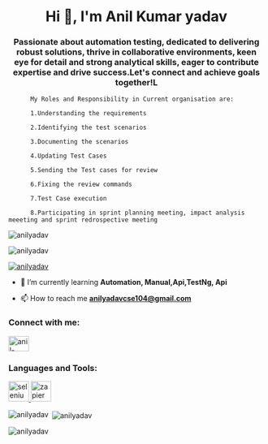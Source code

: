 
<h1 align="center">Hi 👋, I'm Anil Kumar yadav</h1>
<h3 align="center">Passionate about automation testing, dedicated to delivering robust solutions, thrive in collaborative environments, keen eye for detail and strong analytical skills, eager to contribute expertise and drive success.Let's connect and achieve goals together!L</h3>

          My Roles and Responsibility in Current organisation are:

          1.Understanding the requirements 

          2.Identifying the test scenarios

          3.Documenting the scenarios

          4.Updating Test Cases

          5.Sending the Test cases for review

          6.Fixing the review commands

          7.Test Case execution

          8.Participating in sprint planning meeting, impact analysis meeeting and sprint redrospective meeting 

<p align="left"> <img src="https://uploads-ssl.webflow.com/5f3acb2672fdcd05b7611500/5f5d1d3a752ad13f411fe15a_shutterstock_1147590977-%20Testing%20(1)%20(2).jpg" alt="anilyadav" /> </p>
<p align="left"> <img src="https://komarev.com/ghpvc/?username=anilyadav&label=Profile%20views&color=0e75b6&style=flat" alt="anilyadav" /> </p>

<p align="left"> <a href="https://github.com/ryo-ma/github-profile-trophy"><img src="https://github-profile-trophy.vercel.app/?username=anilyadav" alt="anilyadav" /></a> </p>

- 🌱 I’m currently learning **Automation, Manual,Api,TestNg, Api**

- 📫 How to reach me **anilyadavcse104@gmail.com**

<h3 align="left">Connect with me:</h3>
<p align="left">
<a href="https://linkedin.com/in/anil-yadav-815347308" target="blank"><img align="center" src="https://raw.githubusercontent.com/rahuldkjain/github-profile-readme-generator/master/src/images/icons/Social/linked-in-alt.svg" alt="anil-yadav-815347308" height="30" width="40" /></a>
</p>

<h3 align="left">Languages and Tools:</h3>
<p align="left"> <a href="https://www.selenium.dev" target="_blank" rel="noreferrer"> <img src="https://raw.githubusercontent.com/detain/svg-logos/780f25886640cef088af994181646db2f6b1a3f8/svg/selenium-logo.svg" alt="selenium" width="40" height="40"/> </a> <a href="https://zapier.com" target="_blank" rel="noreferrer"> <img src="https://www.vectorlogo.zone/logos/zapier/zapier-icon.svg" alt="zapier" width="40" height="40"/> </a> </p>

<p><img align="left" src="https://github-readme-stats.vercel.app/api/top-langs?username=anilyadav&show_icons=true&locale=en&layout=compact" alt="anilyadav" /></p>

<p>&nbsp;<img align="center" src="https://github-readme-stats.vercel.app/api?username=anilyadav&show_icons=true&locale=en" alt="anilyadav" /></p>

<p><img align="center" src="https://github-readme-streak-stats.herokuapp.com/?user=anilyadav&" alt="anilyadav" /></p>
